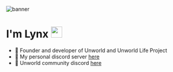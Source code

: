 ![banner](https://i.imgur.com/d2hE6RG.jpg)

# I'm Lynx <img src="https://c.tenor.com/SNL9_xhZl9oAAAAi/waving-hand-joypixels.gif" width="30px">
- 🍪 Founder and developer of Unworld and Unworld Life Project
- 🌟 My personal discord server [here](https://www.discord.gg/e3sBTkw)
- 💎 Unworld community discord [here](https://www.discord.gg/3dctYMVygv)
